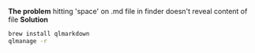 **The problem** hitting 'space' on .md file in finder doesn't reveal content of file
**Solution**
```sh
brew install qlmarkdown
qlmanage -r
```
